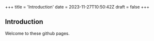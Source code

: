 +++
title = 'Introduction'
date = 2023-11-27T10:50:42Z
draft = false
+++

## Introduction

Welcome to these github pages.